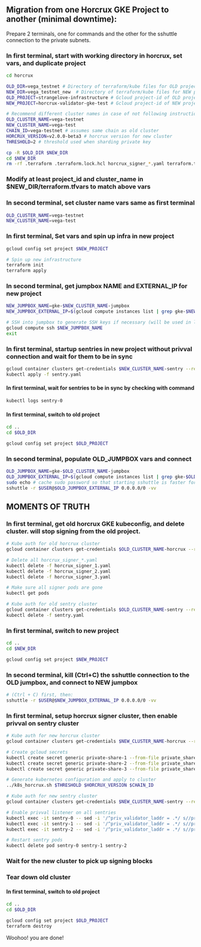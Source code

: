 ## Migration from one Horcrux GKE Project to another (minimal downtime):

Prepare 2 terminals, one for commands and the other for the sshuttle connection to the private subnets.

### In first terminal, start with working directory in horcrux, set vars, and duplicate project
```bash
cd horcrux

OLD_DIR=vega_testnet # Directory of terraform/kube files for OLD project
NEW_DIR=vega_testnet_new  # Directory of terraform/kube files for NEW project
OLD_PROJECT=strangelove-infrastructure # Gcloud project-id of OLD project
NEW_PROJECT=horcrux-validator-gke-test # Gcloud project-id of NEW project

# Recommend different cluster names in case of not following instructions perfectly
OLD_CLUSTER_NAME=vega-testnet
NEW_CLUSTER_NAME=vega-test
CHAIN_ID=vega-testnet # assumes same chain as old cluster
HORCRUX_VERSION=v2.0.0-beta3 # horcrux version for new cluster
THRESHOLD=2 # threshold used when sharding private key

cp -R $OLD_DIR $NEW_DIR
cd $NEW_DIR
rm -rf .terraform .terraform.lock.hcl horcrux_signer_*.yaml terraform.tfstate
```

### Modify at least project_id and cluster_name in $NEW_DIR/terraform.tfvars to match above vars

### In second terminal, set cluster name vars same as first terminal

```bash
OLD_CLUSTER_NAME=vega-testnet
NEW_CLUSTER_NAME=vega-test
```

### In first terminal, Set vars and spin up infra in new project
```bash
gcloud config set project $NEW_PROJECT

# Spin up new infrastructure
terraform init
terraform apply
```

### In second terminal, get jumpbox NAME and EXTERNAL_IP for new project
```bash
NEW_JUMPBOX_NAME=gke-$NEW_CLUSTER_NAME-jumpbox
NEW_JUMPBOX_EXTERNAL_IP=$(gcloud compute instances list | grep gke-$NEW_CLUSTER_NAME-jumpbox | awk '{ print $5}')

# SSH into jumpbox to generate SSH keys if necessary (will be used in later step)
gcloud compute ssh $NEW_JUMPBOX_NAME
exit
```

### In first terminal, startup sentries in new project without privval connection and wait for them to be in sync
```bash
gcloud container clusters get-credentials $NEW_CLUSTER_NAME-sentry --region us-central1
kubectl apply -f sentry.yaml
```

#### In first terminal, wait for sentries to be in sync by checking with command
```bash
kubectl logs sentry-0
```

#### In first terminal, switch to old project

```bash
cd ..
cd $OLD_DIR

gcloud config set project $OLD_PROJECT
```

### In second terminal, populate OLD_JUMPBOX vars and connect

```bash
OLD_JUMPBOX_NAME=gke-$OLD_CLUSTER_NAME-jumpbox
OLD_JUMPBOX_EXTERNAL_IP=$(gcloud compute instances list | grep gke-$OLD_CLUSTER_NAME-jumpbox | awk '{ print $5}')
sudo echo # cache sudo password so that starting sshuttle is faster for moments of truth below
sshuttle -r $USER@$OLD_JUMPBOX_EXTERNAL_IP 0.0.0.0/0 -vv
```

## MOMENTS OF TRUTH

### In first terminal, get old horcrux GKE kubeconfig, and delete cluster. will stop signing from the old project.
```bash
# Kube auth for old horcrux cluster
gcloud container clusters get-credentials $OLD_CLUSTER_NAME-horcrux --region us-central1

# Delete all horcrux_signer_*.yaml
kubectl delete -f horcrux_signer_1.yaml
kubectl delete -f horcrux_signer_2.yaml
kubectl delete -f horcrux_signer_3.yaml

# Make sure all signer pods are gone
kubectl get pods

# Kube auth for old sentry cluster
gcloud container clusters get-credentials $OLD_CLUSTER_NAME-sentry --region us-central1
kubectl delete -f sentry.yaml
```

### In first terminal, switch to new project
```bash
cd ..
cd $NEW_DIR

gcloud config set project $NEW_PROJECT
```

### In second terminal, kill (Ctrl+C) the sshuttle connection to the OLD jumpbox, and connect to NEW jumpbox

```bash
# (Ctrl + C) first, then:
sshuttle -r $USER@$NEW_JUMPBOX_EXTERNAL_IP 0.0.0.0/0 -vv
```

### In first terminal, setup horcrux signer cluster, then enable privval on sentry cluster

```bash
# Kube auth for new horcrux cluster
gcloud container clusters get-credentials $NEW_CLUSTER_NAME-horcrux --region us-central1

# Create gcloud secrets
kubectl create secret generic private-share-1 --from-file private_share_1.json
kubectl create secret generic private-share-2 --from-file private_share_2.json
kubectl create secret generic private-share-3 --from-file private_share_3.json

# Generate kubernetes configuration and apply to cluster
../k8s_horcrux.sh $THRESHOLD $HORCRUX_VERSION $CHAIN_ID

# Kube auth for new sentry cluster
gcloud container clusters get-credentials $NEW_CLUSTER_NAME-sentry --region us-central1

# Enable privval listener on all sentries
kubectl exec -it sentry-0 -- sed -i '/^priv_validator_laddr = .*/ s//priv_validator_laddr = "tcp:\/\/0.0.0.0:1234"/' /home/heighliner/.gaia/config/config.toml
kubectl exec -it sentry-1 -- sed -i '/^priv_validator_laddr = .*/ s//priv_validator_laddr = "tcp:\/\/0.0.0.0:1234"/' /home/heighliner/.gaia/config/config.toml
kubectl exec -it sentry-2 -- sed -i '/^priv_validator_laddr = .*/ s//priv_validator_laddr = "tcp:\/\/0.0.0.0:1234"/' /home/heighliner/.gaia/config/config.toml

# Restart sentry pods
kubectl delete pod sentry-0 sentry-1 sentry-2
```

### Wait for the new cluster to pick up signing blocks

### Tear down old cluster

#### In first terminal, switch to old project

```bash
cd ..
cd $OLD_DIR

gcloud config set project $OLD_PROJECT
terraform destroy
```

Woohoo! you are done!